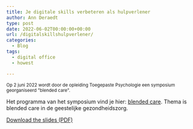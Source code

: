 ```yaml
---
title: Je digitale skills verbeteren als hulpverlener
author: Ann Deraedt
type: post
date: 2022-06-02T00:00:00+00:00
url: /digitalskillshulpverlener/
categories:
  - Blog
tags:
  - digital office
  - howest

---
```

<small>Op 2 juni 2022 wordt door de opleiding Toegepaste Psychologie een symposium georganiseerd "blended care". </small>

Het programma van het symposium vind je hier: [blended care](https://www.howest.be/nl/blendedcare). Thema is blended care in de geestelijke gezondheidszorg.
<content-image src="/img/digitalskills.jpg" alt="digitalskills"></content-image>

[Download the slides (PDF)](https://deraedta.be/info/digitalskillshulpverlener-slides.pdf)